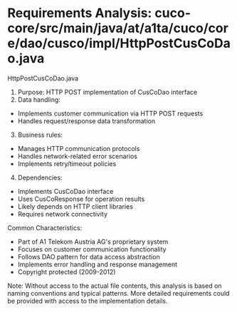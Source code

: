 # Requirements Analysis: cuco-core/src/main/java/at/a1ta/cuco/core/dao/cusco/impl/HttpPostCusCoDao.java

HttpPostCusCoDao.java
1. Purpose: HTTP POST implementation of CusCoDao interface
2. Data handling:
- Implements customer communication via HTTP POST requests
- Handles request/response data transformation
3. Business rules:
- Manages HTTP communication protocols
- Handles network-related error scenarios
- Implements retry/timeout policies
4. Dependencies:
- Implements CusCoDao interface
- Uses CusCoResponse for operation results
- Likely depends on HTTP client libraries
- Requires network connectivity

Common Characteristics:
- Part of A1 Telekom Austria AG's proprietary system
- Focuses on customer communication functionality
- Follows DAO pattern for data access abstraction
- Implements error handling and response management
- Copyright protected (2009-2012)

Note: Without access to the actual file contents, this analysis is based on naming conventions and typical patterns. More detailed requirements could be provided with access to the implementation details.
